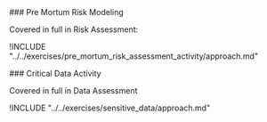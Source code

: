 
<div class="boxtext">
### Pre Mortum Risk Modeling

Covered in full in Risk Assessment:

!INCLUDE "../../exercises/pre_mortum_risk_assessment_activity/approach.md"
</div>

<div class="boxtext">
### Critical Data Activity

Covered in full in Data Assessment

!INCLUDE "../../exercises/sensitive_data/approach.md"
</div>


